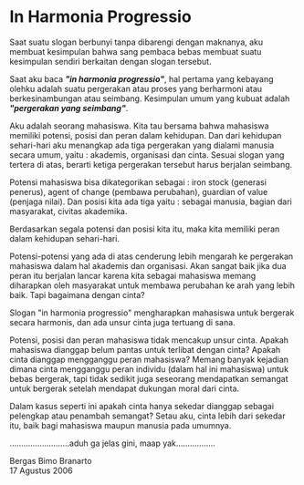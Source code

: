 # In Harmonia Progressio

Saat suatu slogan berbunyi tanpa dibarengi dengan maknanya, aku membuat kesimpulan bahwa sang pembaca bebas membuat suatu kesimpulan sendiri berkaitan dengan slogan tersebut. 

Saat aku baca _**"in harmonia progressio"**_, hal pertama yang kebayang
olehku adalah suatu pergerakan atau proses yang berharmoni atau
berkesinambungan atau seimbang. Kesimpulan umum yang kubuat adalah _**"pergerakan yang seimbang"**_.

Aku adalah seorang mahasiswa. Kita tau bersama bahwa mahasiswa memiliki potensi, posisi dan peran dalam kehidupan. Dan dari kehidupan sehari-hari aku menangkap ada tiga pergerakan yang dialami manusia secara umum, yaitu : akademis, organisasi dan cinta. Sesuai slogan yang tertera di atas, berarti ketiga pergerakan tersebut harus berjalan seimbang.

Potensi mahasiswa bisa dikategorikan sebagai : iron stock (generasi penerus), agent of change (pembawa perubahan), guardian of value (penjaga nilai). Dan posisi kita ada tiga yaitu : sebagai manusia, bagian dari masyarakat, civitas akademika. 

Berdasarkan segala potensi dan posisi kita itu, maka kita memiliki peran dalam kehidupan sehari-hari.

Potensi-potensi yang ada di atas cenderung lebih mengarah ke pergerakan mahasiswa dalam hal  akademis dan organisasi. Akan sangat baik jika dua peran itu berjalan lancar karena kita sebagai mahasiswa memang diharapkan oleh masyarakat untuk membawa perubahan ke arah yang lebih baik. Tapi bagaimana dengan cinta? 

Slogan "in harmonia progressio" mengharapkan mahasiswa untuk bergerak secara harmonis, dan ada unsur cinta juga tertuang di sana.

Potensi, posisi dan peran mahasiswa tidak mencakup unsur cinta. Apakah mahasiswa dianggap belum pantas untuk terlibat dengan cinta? Apakah cinta dianggap mengganggu peran mahasiswa? Memang banyak kejadian dimana cinta mengganggu peran individu (dalam hal ini mahasiswa) untuk bebas bergerak, tapi tidak sedikit juga seseorang mendapatkan semangat untuk bergerak setelah mendapat dukungan moral dari cinta.

Dalam kasus seperti ini apakah cinta hanya sekedar dianggap sebagai pelengkap atau penambah semangat? Setau aku, cinta lebih dari sekedar itu, baik bagi mahasiswa maupun manusia pada umumnya.

……………………..aduh ga jelas gini, maap yak……………..

Bergas Bimo Branarto  
17 Agustus 2006
